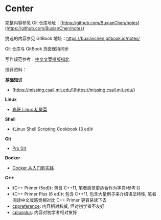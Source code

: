 # Center

完整内容参见 Git 仓库地址：[https://github.com/BuxianChen/notes](https://github.com/BuxianChen/notes)

挑选的内容参见 GitBook 地址：https://buxianchen.gitbook.io/notes/

Git 仓库与 GitBook 页面保持同步

写作规范参考：[中文文案排版指北](https://github.com/sparanoid/chinese-copywriting-guidelines)

推荐资料：

**基础知识**

- [https://missing.csail.mit.edu/](https://missing.csail.mit.edu/)

**Linux**

- [鸟哥 Linux 私房菜](http://linux.vbird.org/linux_basic/)

**Shell**

- 《Linux Shell Scripting Cookbook (3 ed)》

**Git**

- [Pro Git](https://git-scm.com/book/en/v2)

**Docker**

- [Docker 从入门到实践](https://yeasy.gitbook.io/docker_practice/)

**C++**

- 《C++ Primer (5ed)》: 包含 C++11, 笔者感觉更适合作为字典/参考书
- 《C++ Primer Plus (6 ed)》: 包含 C++11, 包含大量例子来介绍语法特性, 笔者阅读中文版感觉相对比 C++ Primer 更容易读下去
- [cppreference](https://en.cppreference.com/): 内容相对权威, 但对初学者不友好
- [cplusplus](https://cplusplus.com/): 内容对初学者相对友好
